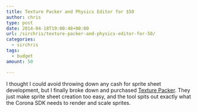 ```yaml
---
title: Texture Packer and Physics Editor for $50
author: chris
type: post
date: 2014-04-18T19:00:48+00:00
url: /sirchris/texture-packer-and-physics-editor-for-50/
categories:
  - sirchris
tags:
  - budget
amount: 50

---
```

I thought I could avoid throwing down any cash for sprite sheet development, but I finally broke down and purchased [Texture Packer][1]. They just make sprite sheet creation too easy, and the tool spits out exactly what the Corona SDK needs to render and scale sprites.
<!--more-->

 [1]: https://www.codeandweb.com